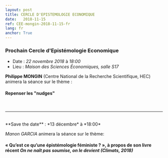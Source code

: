 ```yaml
---
layout: post
title: CERCLE D'EPISTEMOLOGIE ECONOMIQUE
date:   2018-11-15
ref: CEE-mongin-2018-11-15-fr
lang: fr
anchor: True
---
```


### Prochain Cercle d'Epistémologie Economique
* Date : *22 novembre 2018* à *18:00*
* Lieu : *Maison des Sciences Économiques, salle S17*

**Philippe MONGIN** (Centre National de la Recherche Scientifique, HEC) animera la séance sur le thème : 
#### **Repenser les "nudges"**
<!--more-->
<br>
<hr />
<br>
**Save the date** : *13 décembre* à *18:00*

*Manon GARCIA* animera la séance sur le thème:
#### « Qu’est ce qu’une épistémologie féministe ? », à propos de son livre récent *On ne naît pas soumise, on le devient (Climats, 2018)*
